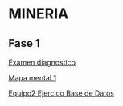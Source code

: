 # MINERIA

## Fase 1

[Examen diagnostico](https://github.com/ismaelmoralesg/mineria_001/blob/main/Ex-Diagnostico_1941526.pdf)

[Mapa mental 1](https://github.com/ismaelmoralesg/mineria_001/blob/main/MapaMental_1_1941526.pdf)

[Equipo2 Ejercico Base de Datos](https://github.com/mariagarnica/_mineria/blob/main/Equipo_2-Ejercicio%20Base%20de%20Datos.pdf)
